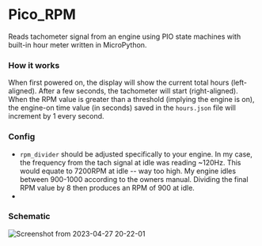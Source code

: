 # Pico_RPM
Reads tachometer signal from an engine using PIO state machines with built-in hour meter written in MicroPython.

### How it works
When first powered on, the display will show the current total hours (left-aligned). After a few seconds, the tachometer will start (right-aligned). When the RPM value is greater than a threshold (implying the engine is on), the engine-on time value (in seconds) saved in the `hours.json` file will increment by 1 every second. 

### Config
* `rpm_divider` should be adjusted specifically to your engine. In my case, the frequency from the tach signal at idle was reading ~120Hz. This would equate to 7200RPM at idle -- way too high. My engine idles between 900-1000 according to the owners manual. Dividing the final RPM value by 8 then produces an RPM of 900 at idle.
* 

### Schematic

![Screenshot from 2023-04-27 20-22-01](https://user-images.githubusercontent.com/76705649/235019060-49054e1f-ad04-4bd8-a86c-fb571c3a071c.png)



